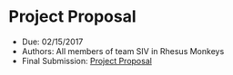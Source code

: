 # Project Proposal 

- Due: 02/15/2017
- Authors: All members of team SIV in Rhesus Monkeys
- Final Submission: [Project Proposal](https://github.com/rasiimwe/Galaxy_Transcriptomics/blob/main/Data/README.md)
